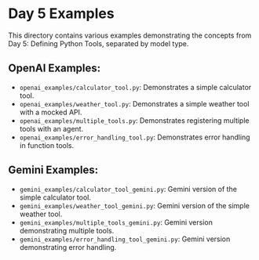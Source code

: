 # Day 5 Examples

This directory contains various examples demonstrating the concepts from Day 5: Defining Python Tools, separated by model type.

## OpenAI Examples:

- `openai_examples/calculator_tool.py`: Demonstrates a simple calculator tool.
- `openai_examples/weather_tool.py`: Demonstrates a simple weather tool with a mocked API.
- `openai_examples/multiple_tools.py`: Demonstrates registering multiple tools with an agent.
- `openai_examples/error_handling_tool.py`: Demonstrates error handling in function tools.

## Gemini Examples:

- `gemini_examples/calculator_tool_gemini.py`: Gemini version of the simple calculator tool.
- `gemini_examples/weather_tool_gemini.py`: Gemini version of the simple weather tool.
- `gemini_examples/multiple_tools_gemini.py`: Gemini version demonstrating multiple tools.
- `gemini_examples/error_handling_tool_gemini.py`: Gemini version demonstrating error handling.